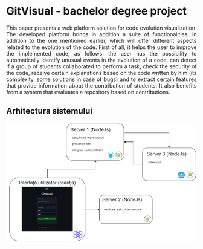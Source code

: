 # GitVisual - bachelor degree project

<div style="text-align: justify">
This paper presents a web platform solution for code evolution visualization. The developed platform brings in addition a suite of functionalities, in addition to the one mentioned earlier, which will offer different aspects related to the evolution of the code. First of all, it helps the user to improve the implemented code, as follows: the user has the possibility to automatically identify unusual events in the evolution of a code, can detect if a group of students collaborated to perform a task, check the security of the code, receive certain explanations based on the code written by him (its complexity, some solutions in case of bugs) and to extract certain features that provide information about the contribution of students. It also benefits from a system that evaluates a repository based on contributions.
</div>

## Arhitectura sistemului

![image](./documentation/arhitectura.png)